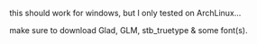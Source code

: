 this should work for windows, but I only tested on ArchLinux...

make sure to download Glad, GLM, stb_truetype & some font(s).
